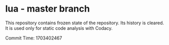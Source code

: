 # lua - master branch

This repository contains frozen state of the repository.
Its history is cleared. It is used only for static code
analysis with Codacy.

Commit Time: 1703402467